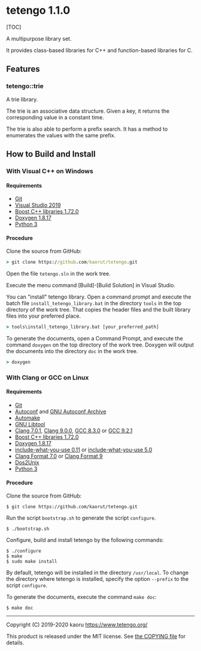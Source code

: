 tetengo 1.1.0
=============

[TOC]

A multipurpose library set.

It provides class-based libraries for C++ and function-based libraries for C.

Features
--------

### tetengo::trie

A trie library.

The trie is an associative data structure.
Given a key, it returns the corresponding value in a constant time.

The trie is also able to perform a prefix search.
It has a method to enumerates the values with the same prefix.

How to Build and Install
------------------------

### With Visual C++ on Windows

#### Requirements

- [Git](https://git-scm.com/)
- [Visual Studio 2019](https://visualstudio.microsoft.com/)
- [Boost C++ libraries 1.72.0](https://www.boost.org/)
- [Doxygen 1.8.17](http://www.doxygen.nl/)
- [Python 3](https://www.python.org/)

#### Procedure

Clone the source from GitHub:

```bat
> git clone https://github.com/kaorut/tetengo.git
```

Open the file `tetengo.sln` in the work tree.

Execute the menu command [Build]-[Build Solution] in Visual Studio.

You can "install" tetengo library. Open a command prompt and execute the batch
file `install_tetengo_library.bat` in the directory `tools` in the top
directory of the work tree. That copies the header files and the built library
files into your preferred place.

```bat
> tools\install_tetengo_library.bat [your_preferred_path]
```

To generate the documents, open a Command Prompt, and execute the command
`doxygen` on the top directory of the work tree.
Doxygen will output the documents into the directory `doc` in the work tree.

```bat
> doxygen
```

### With Clang or GCC on Linux

#### Requirements

- [Git](https://git-scm.com/)
- [Autoconf](https://www.gnu.org/software/autoconf/) and
  [GNU Autoconf Archive](https://www.gnu.org/software/autoconf-archive/)
- [Automake](https://www.gnu.org/software/automake/)
- [GNU Libtool](https://www.gnu.org/software/libtool/)
- [Clang 7.0.1](https://clang.llvm.org/),
  [Clang 9.0.0](https://clang.llvm.org/),
  [GCC 8.3.0](https://gcc.gnu.org/) or
  [GCC 9.2.1](https://gcc.gnu.org/)
- [Boost C++ libraries 1.72.0](https://www.boost.org/)
- [Doxygen 1.8.17](http://www.doxygen.nl/)
- [include-what-you-use 0.11](https://include-what-you-use.org/) or
  [include-what-you-use 5.0](https://include-what-you-use.org/)
- [Clang Format 7.0](https://clang.llvm.org/docs/ClangFormat.html) or
  [Clang Format 9](https://clang.llvm.org/docs/ClangFormat.html)
- [Dos2Unix](https://waterlan.home.xs4all.nl/dos2unix.html)
- [Python 3](https://www.python.org/)

#### Procedure

Clone the source from GitHub:

```shell-session
$ git clone https://github.com/kaorut/tetengo.git
```

Run the script `bootstrap.sh` to generate the script `configure`.

```shell-session
$ ./bootstrap.sh
```
Configure, build and install tetengo by the following commands:

```shell-session
$ ./configure
$ make
$ sudo make install
```

By default, tetengo will be installed in the directory `/usr/local`.
To change the directory where tetengo is installed, specify the option
`--prefix` to the script `configure`.

To generate the documents, execute the command `make doc`:

```shell-session
$ make doc
```

---

Copyright (C) 2019-2020 kaoru  https://www.tetengo.org/

This product is released under the MIT license.
See [the COPYING file](https://github.com/kaorut/tetengo/blob/master/COPYING)
for details.
